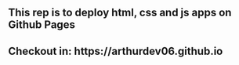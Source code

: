 ## This rep is to deploy html, css and js apps on Github Pages

<h2>Checkout in: https://arthurdev06.github.io<h2/>
